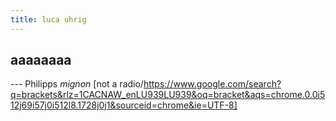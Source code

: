 ```yaml
---
title: luca uhrig 
---
```

aaaaaaaa
---
--- Philipps *mignon* [not a radio/https://www.google.com/search?q=brackets&rlz=1CACNAW_enLU939LU939&oq=bracket&aqs=chrome.0.0i512j69i57j0i512l8.1728j0j1&sourceid=chrome&ie=UTF-8]
